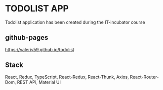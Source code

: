 # TODOLIST APP

Todolist application has been created during the IT-incubator course

## github-pages

https://valeriy59.github.io/todolist


## Stack

React, Redux, TypeScript, React-Redux, React-Thunk, Axios, React-Router-Dom, REST API, Material UI
